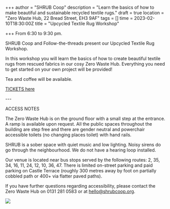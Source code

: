+++
author = "SHRUB Coop"
description = "Learn the basics of how to make beautiful and sustainable recycled textile rugs."
draft = true
location = "Zero Waste Hub, 22 Bread Street, EH3 9AF"
tags = []
time = 2023-02-10T18:30:00Z
title = "Upcycled Textile Rug Workshop"

+++
From 6:30 to 9:30 pm.

SHRUB Coop and Follow-the-threads present our Upcycled Textile Rug Workshop.

In this workshop you will learn the basics of how to create beautiful textile rugs from rescued fabrics in our cosy Zero Waste Hub. Everything you need to get started on your own project will be provided!

Tea and coffee will be available.

[TICKETS here](www.eventbrite.co.uk/e/upcycled-textile-rug-workshop-tickets-509393759447)

\---

ACCESS NOTES

The Zero Waste Hub is on the ground floor with a small step at the entrance. A ramp is available upon request. All the public spaces throughout the building are step free and there are gender neutral and powerchair accessible toilets (no changing places toilet) with hand rails.

SHRUB is a sober space with quiet music and low lighting. Noisy sirens do go through the neighbourhood. We do not have a hearing loop installed.

Our venue is located near bus stops served by the following routes: 2, 35, 34, 16, 11, 24, 12, 10, 36, 47. There is limited on-street parking and paid parking on Castle Terrace (roughly 300 metres away by foot on partially cobbled path or 400+ via flatter paved paths).

If you have further questions regarding accessibility, please contact the Zero Waste Hub on 0131 281 0583 or at hello@shrubcoop.org.

![](https://res.cloudinary.com/shrub-co-op/image/upload/v1668515037/shrubcoop.org/media/Delta_2_se7xyk.jpg)